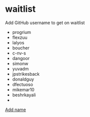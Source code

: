 # waitlist
Add GitHub username to get on waitlist

* progrium
* flexzuu
* lalyos
* boucher
* c-nv-s
* dangoor
* simonw
* yuvadm
* jpstrikesback
* donaldguy
* dfectuoso
* mikemar10
* beshrkayali
* 

[Add name](https://github.com/tractordev/waitlist/edit/main/README.md)
